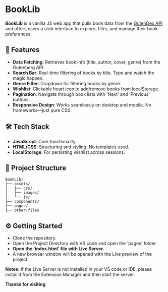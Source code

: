 # BookLib

**BookLib** is a vanilla JS web app that pulls book data from the [GutenDex API](https://gutendex.com/books) and offers users a slick interface to explore, filter, and manage their book preferences.

## 🚀 Features

- **Data Fetching**: Retrieves book info (title, author, cover, genre) from the Gutenberg API.
- **Search Bar**: Real-time filtering of books by title. Type and watch the magic happen.
- **Genre Filter**: Dropdown for filtering books by genre.
- **Wishlist**: Clickable heart icon to add/remove books from localStorage.
- **Pagination**: Navigate through book lists with 'Next' and 'Previous' buttons.
- **Responsive Design**: Works seamlessly on desktop and mobile. No frameworks—just pure CSS.

## 🛠️ Tech Stack

- **JavaScript**: Core functionality.
- **HTML/CSS**: Structuring and styling. No templates used.
- **LocalStorage**: For persisting wishlist across sessions.

## 🧩 Project Structure

```
BookLib/
├── assets/
│   ├── css/
│   ├── images/
│   └── js/
├── components/
├── pages/
├── other-files

```

## ⚙️ Getting Started

- Clone the repository.
- Open the Project Directory with VS code and open the 'pages' folder.
- **Open the 'index.html' file with Live Server.**
- A new browser window will be opened with the Live preview of the project.

**Notes:** If the Live Server is not installed in your VS code or IDE, please install it from the Extension Manager and then start the server.

**Thanks for visiting**
